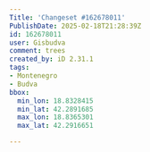 ```yaml
---
Title: 'Changeset #162678011'
PublishDate: 2025-02-18T21:28:39Z
id: 162678011
user: Gisbudva
comment: trees
created_by: iD 2.31.1
tags:
- Montenegro
- Budva
bbox:
  min_lon: 18.8328415
  min_lat: 42.2891685
  max_lon: 18.8365301
  max_lat: 42.2916651

---
```

